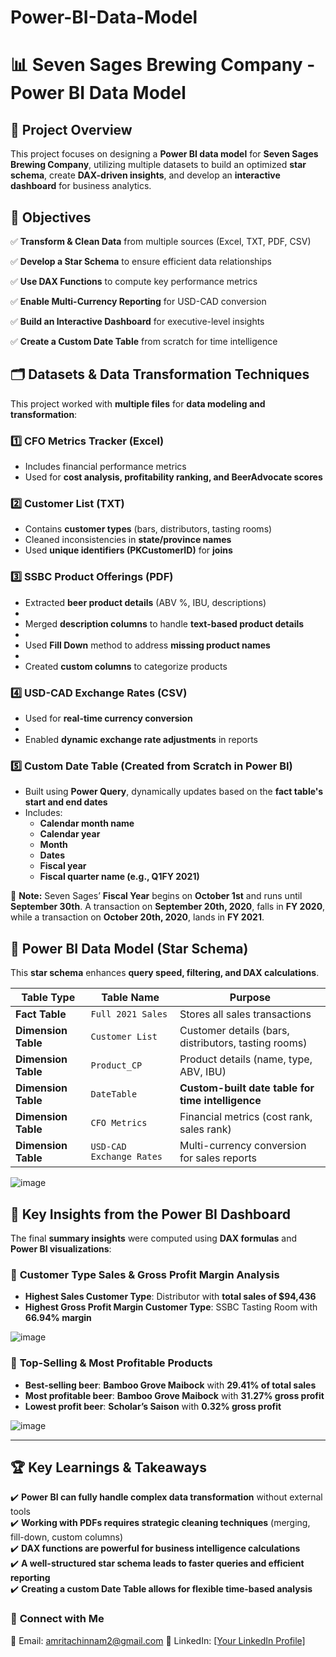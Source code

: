 # Power-BI-Data-Model


# 📊 **Seven Sages Brewing Company - Power BI Data Model**  

## 🏢 **Project Overview**  

This project focuses on designing a **Power BI data model** for **Seven Sages Brewing Company**, utilizing multiple datasets to build an optimized **star schema**, create **DAX-driven insights**, and develop an **interactive dashboard** for business analytics.

## 🎯 **Objectives**  

✅ **Transform & Clean Data** from multiple sources (Excel, TXT, PDF, CSV)  

✅ **Develop a Star Schema** to ensure efficient data relationships  

✅ **Use DAX Functions** to compute key performance metrics  

✅ **Enable Multi-Currency Reporting** for USD-CAD conversion  

✅ **Build an Interactive Dashboard** for executive-level insights  

✅ **Create a Custom Date Table** from scratch for time intelligence  


## 🗂️ **Datasets & Data Transformation Techniques**  

This project worked with **multiple files** for **data modeling and transformation**:

### **1️⃣ CFO Metrics Tracker (Excel)**  

- Includes financial performance metrics  
- Used for **cost analysis, profitability ranking, and BeerAdvocate scores**  

### **2️⃣ Customer List (TXT)**  

- Contains **customer types** (bars, distributors, tasting rooms)  
- Cleaned inconsistencies in **state/province names**  
- Used **unique identifiers (PKCustomerID)** for **joins**  

### **3️⃣ SSBC Product Offerings (PDF)**  

- Extracted **beer product details** (ABV %, IBU, descriptions)
- 
- Merged **description columns** to handle **text-based product details**
- 
- Used **Fill Down** method to address **missing product names**
- 
- Created **custom columns** to categorize products  

### **4️⃣ USD-CAD Exchange Rates (CSV)**  

- Used for **real-time currency conversion**
- 
- Enabled **dynamic exchange rate adjustments** in reports  

### **5️⃣ Custom Date Table (Created from Scratch in Power BI)**  

- Built using **Power Query**, dynamically updates based on the **fact table's start and end dates**  
- Includes:  
  - **Calendar month name**  
  - **Calendar year** 
  - **Month**
  -  **Dates** 
  - **Fiscal year**  
  - **Fiscal quarter name (e.g., Q1FY 2021)**  

📌 **Note:** Seven Sages’ **Fiscal Year** begins on **October 1st** and runs until **September 30th**. A transaction on **September 20th, 2020**, falls in **FY 2020**, while a transaction on **October 20th, 2020**, lands in **FY 2021**.


## 📌 **Power BI Data Model (Star Schema)**  

This **star schema** enhances **query speed, filtering, and DAX calculations**.

| **Table Type** | **Table Name** | **Purpose** |
|---------------|--------------|------------|
| **Fact Table** | `Full 2021 Sales` | Stores all sales transactions |
| **Dimension Table** | `Customer List` | Customer details (bars, distributors, tasting rooms) |
| **Dimension Table** | `Product_CP` | Product details (name, type, ABV, IBU) |
| **Dimension Table** | `DateTable` | **Custom-built date table for time intelligence** |
| **Dimension Table** | `CFO Metrics` | Financial metrics (cost rank, sales rank) |
| **Dimension Table** | `USD-CAD Exchange Rates` | Multi-currency conversion for sales reports |

![image](https://github.com/user-attachments/assets/a3227430-b032-42dc-bb68-04d9cea10753)


## 🚀 **Key Insights from the Power BI Dashboard**  

The final **summary insights** were computed using **DAX formulas** and **Power BI visualizations**:

### 📌 **Customer Type Sales & Gross Profit Margin Analysis**  
- **Highest Sales Customer Type**: Distributor with **total sales of $94,436**  
- **Highest Gross Profit Margin Customer Type**: SSBC Tasting Room with **66.94% margin**  

 ![image](https://github.com/user-attachments/assets/7c64338a-6f84-4013-bc63-c07f72288354)


### 📌 **Top-Selling & Most Profitable Products**  
- **Best-selling beer**: **Bamboo Grove Maibock** with **29.41% of total sales**  
- **Most profitable beer**: **Bamboo Grove Maibock** with **31.27% gross profit**  
- **Lowest profit beer**: **Scholar’s Saison** with **0.32% gross profit**  

![image](https://github.com/user-attachments/assets/dbe3e756-6ee4-4a62-94c5-f70e9b0be964)


---

## 🏆 **Key Learnings & Takeaways**  

✔️ **Power BI can fully handle complex data transformation** without external tools  
✔️ **Working with PDFs requires strategic cleaning techniques** (merging, fill-down, custom columns)  
✔️ **DAX functions are powerful for business intelligence calculations**  
✔️ **A well-structured star schema leads to faster queries and efficient reporting**  
✔️ **Creating a custom Date Table allows for flexible time-based analysis**  


### 📌 **Connect with Me**  
📧 Email: amritachinnam2@gmail.com
📎 LinkedIn: [[Your LinkedIn Profile]  ](https://www.linkedin.com/in/amrita-chinnam-866545190/)


